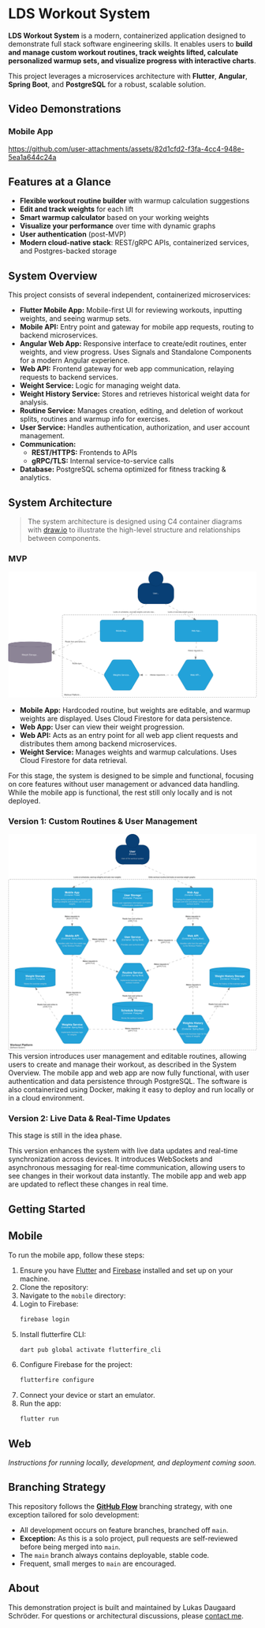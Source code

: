 # LDS Workout System
**LDS Workout System** is a modern, containerized application designed to demonstrate full stack software engineering skills. It enables users to **build and manage custom workout routines, track weights lifted, calculate personalized warmup sets, and visualize progress with interactive charts**.

This project leverages a microservices architecture with **Flutter**, **Angular**, **Spring Boot**, and **PostgreSQL** for a robust, scalable solution.

## Video Demonstrations

### Mobile App
https://github.com/user-attachments/assets/82d1cfd2-f3fa-4cc4-948e-5ea1a644c24a

## Features at a Glance

- **Flexible workout routine builder** with warmup calculation suggestions
- **Edit and track weights** for each lift
- **Smart warmup calculator** based on your working weights
- **Visualize your performance** over time with dynamic graphs
- **User authentication** (post-MVP)
- **Modern cloud-native stack**: REST/gRPC APIs, containerized services, and Postgres-backed storage

## System Overview

This project consists of several independent, containerized microservices:

- **Flutter Mobile App:** Mobile-first UI for reviewing workouts, inputting weights, and seeing warmup sets.
- **Mobile API:** Entry point and gateway for mobile app requests, routing to backend microservices.
- **Angular Web App:** Responsive interface to create/edit routines, enter weights, and view progress. Uses Signals and Standalone Components for a modern Angular experience.
- **Web API:** Frontend gateway for web app communication, relaying requests to backend services.
- **Weight Service:** Logic for managing weight data.
- **Weight History Service:** Stores and retrieves historical weight data for analysis.
- **Routine Service:** Manages creation, editing, and deletion of workout splits, routines and warmup info for exercises.
- **User Service:** Handles authentication, authorization, and user account management.
- **Communication:**  
  - **REST/HTTPS:** Frontends to APIs  
  - **gRPC/TLS:** Internal service-to-service calls
- **Database:** PostgreSQL schema optimized for fitness tracking & analytics.

## System Architecture

> The system architecture is designed using C4 container diagrams with [draw.io](draw.io) to illustrate the high-level structure and relationships between components.

### MVP
![MVP C4 Container Diagram](docs/mvp-container-diagram.svg)
- **Mobile App:** Hardcoded routine, but weights are editable, and warmup weights are displayed. Uses Cloud Firestore for data persistence.
- **Web App:** User can view their weight progression.
- **Web API:** Acts as an entry point for all web app client requests and distributes them among backend microservices.
- **Weight Service:** Manages weights and warmup calculations. Uses Cloud Firestore for data retrieval.

For this stage, the system is designed to be simple and functional, focusing on core features without user management or advanced data handling. While the mobile app is functional, the rest still only locally and is not deployed.

### Version 1: Custom Routines & User Management
![Version 1 C4 Container Diagram](docs/v1-container-diagram.svg)
This version introduces user management and editable routines, allowing users to create and manage their workout, as described in the System Overview. The mobile app and web app are now fully functional, with user authentication and data persistence through PostgreSQL. The software is also containerized using Docker, making it easy to deploy and run locally or in a cloud environment.

### Version 2: Live Data & Real-Time Updates
This stage is still in the idea phase.

This version enhances the system with live data updates and real-time synchronization across devices. It introduces WebSockets and asynchronous messaging for real-time communication, allowing users to see changes in their workout data instantly. The mobile app and web app are updated to reflect these changes in real time.

## Getting Started

## Mobile
To run the mobile app, follow these steps:
1. Ensure you have [Flutter](https://docs.flutter.dev/get-started/install) and [Firebase](https://firebase.google.com/docs/flutter/setup) installed and set up on your machine.
2. Clone the repository:
3. Navigate to the `mobile` directory:
4. Login to Firebase:
   ```bash
   firebase login
   ```
5. Install flutterfire CLI:
    ```bash
    dart pub global activate flutterfire_cli
    ```
6. Configure Firebase for the project:
    ```bash
    flutterfire configure
    ```
7. Connect your device or start an emulator.
8. Run the app:
   ```bash
   flutter run
   ```

## Web
*Instructions for running locally, development, and deployment coming soon.*

## Branching Strategy

This repository follows the **[GitHub Flow](https://docs.github.com/en/get-started/quickstart/github-flow)** branching strategy, with one exception tailored for solo development:

- All development occurs on feature branches, branched off `main`.
- **Exception:** As this is a solo project, pull requests are self-reviewed before being merged into `main`.
- The `main` branch always contains deployable, stable code.
- Frequent, small merges to `main` are encouraged.


## About
This demonstration project is built and maintained by Lukas Daugaard Schröder. For questions or architectural discussions, please [contact me](https://www.linkedin.com/in/lukas-daugaard-schroeder).
